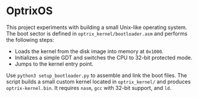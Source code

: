 # OptrixOS

This project experiments with building a small Unix-like operating system. The
boot sector is defined in `optrix_kernel/bootloader.asm` and performs the
following steps:

- Loads the kernel from the disk image into memory at `0x1000`.
- Initializes a simple GDT and switches the CPU to 32-bit protected mode.
- Jumps to the kernel entry point.

Use `python3 setup_bootloader.py` to assemble and link the boot files. The
script builds a small custom kernel located in `optrix_kernel/` and produces
`optrix-kernel.bin`. It requires `nasm`, `gcc` with 32-bit support, and `ld`.
